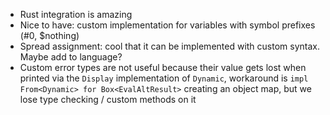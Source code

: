 * Rust integration is amazing
* Nice to have: custom implementation for variables with symbol prefixes (#0, $nothing)
* Spread assignment: cool that it can be implemented with custom syntax. Maybe add to language?
* Custom error types are not useful because their value gets lost when printed via the `Display` implementation of `Dynamic`, workaround is `impl From<Dynamic> for Box<EvalAltResult>` creating an object map, but we lose type checking / custom methods on it